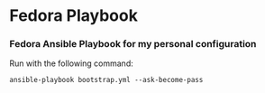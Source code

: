 # Fedora Playbook
### Fedora Ansible Playbook for my personal configuration

Run with the following command:
```
ansible-playbook bootstrap.yml --ask-become-pass
```
